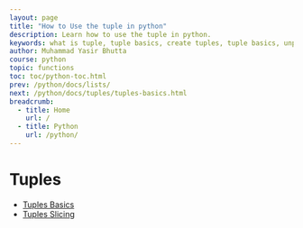 ```yaml
---
layout: page
title: "How to Use the tuple in python"
description: Learn how to use the tuple in python.
keywords: what is tuple, tuple basics, create tuples, tuple basics, unpacking of tuples, packing of tuples
author: Muhammad Yasir Bhutta
course: python
topic: functions
toc: toc/python-toc.html
prev: /python/docs/lists/
next: /python/docs/tuples/tuples-basics.html
breadcrumb:
  - title: Home
    url: /
  - title: Python
    url: /python/
---
```


# Tuples

- [Tuples Basics](tuples-basics.md)
- [Tuples Slicing](tuples-slicing.md)